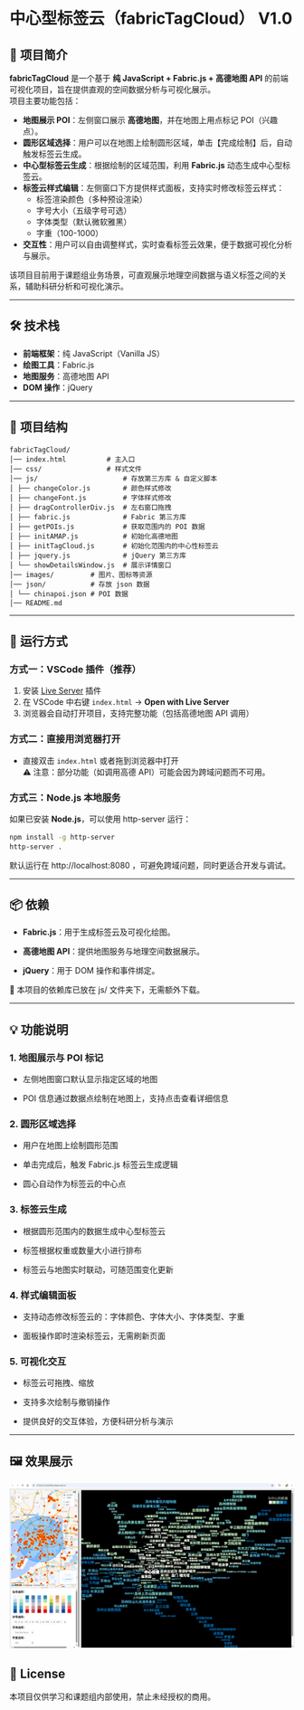 # 中心型标签云（fabricTagCloud） V1.0

## 📖 项目简介

**fabricTagCloud** 是一个基于 **纯 JavaScript + Fabric.js + 高德地图 API** 的前端可视化项目，旨在提供直观的空间数据分析与可视化展示。  
项目主要功能包括：

- **地图展示 POI**：左侧窗口展示 **高德地图**，并在地图上用点标记 POI（兴趣点）。
- **圆形区域选择**：用户可以在地图上绘制圆形区域，单击【完成绘制】后，自动触发标签云生成。
- **中心型标签云生成**：根据绘制的区域范围，利用 **Fabric.js** 动态生成中心型标签云。
- **标签云样式编辑**：左侧窗口下方提供样式面板，支持实时修改标签云样式：
  - 标签渲染颜色（多种预设渲染）
  - 字号大小（五级字号可选）
  - 字体类型（默认微软雅黑）
  - 字重（100-1000）
- **交互性**：用户可以自由调整样式，实时查看标签云效果，便于数据可视化分析与展示。

该项目目前用于课题组业务场景，可直观展示地理空间数据与语义标签之间的关系，辅助科研分析和可视化演示。

---

## 🛠 技术栈

- **前端框架**：纯 JavaScript（Vanilla JS）
- **绘图工具**：Fabric.js
- **地图服务**：高德地图 API
- **DOM 操作**：jQuery

---

## 📂 项目结构

```text
fabricTagCloud/
│── index.html          # 主入口
│── css/                # 样式文件
│── js/                     # 存放第三方库 & 自定义脚本
│ ├── changeColor.js        # 颜色样式修改
│ ├── changeFont.js         # 字体样式修改
│ ├── dragControllerDiv.js  # 左右窗口拖拽
│ ├── fabric.js             # Fabric 第三方库
│ ├── getPOIs.js            # 获取范围内的 POI 数据
│ ├── initAMAP.js           # 初始化高德地图
│ ├── initTagCloud.js       # 初始化范围内的中心性标签云
│ ├── jquery.js             # jQuery 第三方库
│ └── showDetailsWindow.js  # 展示详情窗口
│── images/         # 图片、图标等资源
│── json/           # 存放 json 数据
│ └── chinapoi.json # POI 数据
│── README.md
```

---

## 🚀 运行方式

### 方式一：VSCode 插件（推荐）

1. 安装 [Live Server](https://marketplace.visualstudio.com/items?itemName=ritwickdey.LiveServer) 插件
2. 在 VSCode 中右键 `index.html` → **Open with Live Server**
3. 浏览器会自动打开项目，支持完整功能（包括高德地图 API 调用）

### 方式二：直接用浏览器打开

- 直接双击 `index.html` 或者拖到浏览器中打开  
  ⚠️ 注意：部分功能（如调用高德 API）可能会因为跨域问题而不可用。

### 方式三：Node.js 本地服务

如果已安装 **Node.js**，可以使用 http-server 运行：

```bash
npm install -g http-server
http-server .
```

默认运行在 http://localhost:8080 ，可避免跨域问题，同时更适合开发与调试。

---

## 📦 依赖

- **Fabric.js**：用于生成标签云及可视化绘图。

- **高德地图 API**：提供地图服务与地理空间数据展示。

- **jQuery**：用于 DOM 操作和事件绑定。

📌 本项目的依赖库已放在 js/ 文件夹下，无需额外下载。

---

## 💡 功能说明

### 1. 地图展示与 POI 标记

- 左侧地图窗口默认显示指定区域的地图

- POI 信息通过数据点绘制在地图上，支持点击查看详细信息

### 2. 圆形区域选择

- 用户在地图上绘制圆形范围

- 单击完成后，触发 Fabric.js 标签云生成逻辑

- 圆心自动作为标签云的中心点

### 3. 标签云生成

- 根据圆形范围内的数据生成中心型标签云

- 标签根据权重或数量大小进行排布

- 标签云与地图实时联动，可随范围变化更新

### 4. 样式编辑面板

- 支持动态修改标签云的：字体颜色、字体大小、字体类型、字重

- 面板操作即时渲染标签云，无需刷新页面

### 5. 可视化交互

- 标签云可拖拽、缩放

- 支持多次绘制与撤销操作

- 提供良好的交互体验，方便科研分析与演示

---

## 🖼 效果展示

![效果图](./images/graphical_result.png)

## 📜 License

本项目仅供学习和课题组内部使用，禁止未经授权的商用。
